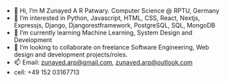 - 👋 Hi, I’m M Zunayed A R Patwary. Computer Science @ RPTU, Germany 
- 👀 I’m interested in Python, Javascript, HTML, CSS, React, Nextjs, Expressjs, Django, Djangorestframework, PostgreSQL, SQL, MongoDB
- 🌱 I’m currently learning Machine Learning, System Design and Development
- 💞️ I’m looking to collaborate on freelance Software Engineering, Web design and development projects/roles.
- 📫 Email: zunayed.arp@gmail.com, zunayed.arp@outlook.com
- cell: +49 152 03167713

<!---
zunayed-arp/zunayed-arp is a ✨ special ✨ repository because its `README.md` (this file) appears on your GitHub profile.
You can click the Preview link to take a look at your changes.
--->
